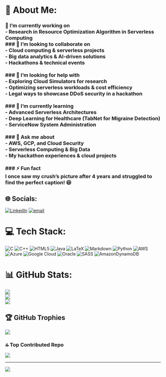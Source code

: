 # 💫 About Me:
### 🔭 I’m currently working on  <br>- Research in **Resource Optimization Algorithm in Serverless Computing**   <be> <br>###  👯 I’m looking to collaborate on  <br>- Cloud computing & serverless projects  <br>- Big data analytics & AI-driven solutions  <br>- Hackathons & technical events  <br><br>### 🤝 I’m looking for help with  <br>- Exploring **Cloud Simulators** for research  <br>- Optimizing serverless workloads & cost efficiency  <br>- Legal ways to **showcase DDoS security** in a hackathon  <br><br>### 🌱 I’m currently learning  <br>- Advanced **Serverless Architectures**  <br>- **Deep Learning for Healthcare** (TabNet for Migraine Detection)  <br>- ServiceNow System Administration  <br><br>### 💬 Ask me about  <br>- AWS, GCP, and Cloud Security  <br>- Serverless Computing & Big Data  <br>- My **hackathon experiences & cloud projects**  <br><br>### ⚡ Fun fact  <br>I once **saw my crush’s picture after 4 years** and struggled to find the perfect caption! 😆  <br>


## 🌐 Socials:
[![LinkedIn](https://img.shields.io/badge/LinkedIn-%230077B5.svg?logo=linkedin&logoColor=white)](https://linkedin.com/in/https://www.linkedin.com/in/amarnath-kolla/) [![email](https://img.shields.io/badge/Email-D14836?logo=gmail&logoColor=white)](mailto:amarrama269@gmail.com) 

# 💻 Tech Stack:
![C](https://img.shields.io/badge/c-%2300599C.svg?style=for-the-badge&logo=c&logoColor=white) ![C++](https://img.shields.io/badge/c++-%2300599C.svg?style=for-the-badge&logo=c%2B%2B&logoColor=white) ![HTML5](https://img.shields.io/badge/html5-%23E34F26.svg?style=for-the-badge&logo=html5&logoColor=white) ![Java](https://img.shields.io/badge/java-%23ED8B00.svg?style=for-the-badge&logo=openjdk&logoColor=white) ![LaTeX](https://img.shields.io/badge/latex-%23008080.svg?style=for-the-badge&logo=latex&logoColor=white) ![Markdown](https://img.shields.io/badge/markdown-%23000000.svg?style=for-the-badge&logo=markdown&logoColor=white) ![Python](https://img.shields.io/badge/python-3670A0?style=for-the-badge&logo=python&logoColor=ffdd54) ![AWS](https://img.shields.io/badge/AWS-%23FF9900.svg?style=for-the-badge&logo=amazon-aws&logoColor=white) ![Azure](https://img.shields.io/badge/azure-%230072C6.svg?style=for-the-badge&logo=microsoftazure&logoColor=white) ![Google Cloud](https://img.shields.io/badge/GoogleCloud-%234285F4.svg?style=for-the-badge&logo=google-cloud&logoColor=white) ![Oracle](https://img.shields.io/badge/Oracle-F80000?style=for-the-badge&logo=oracle&logoColor=white) ![SASS](https://img.shields.io/badge/SASS-hotpink.svg?style=for-the-badge&logo=SASS&logoColor=white) ![AmazonDynamoDB](https://img.shields.io/badge/Amazon%20DynamoDB-4053D6?style=for-the-badge&logo=Amazon%20DynamoDB&logoColor=white)
# 📊 GitHub Stats:
![](https://github-readme-stats.vercel.app/api?username=Amar269&theme=dark&hide_border=false&include_all_commits=true&count_private=true)<br/>
![](https://github-readme-streak-stats.herokuapp.com/?user=Amar269&theme=dark&hide_border=false)<br/>
![](https://github-readme-stats.vercel.app/api/top-langs/?username=Amar269&theme=dark&hide_border=false&include_all_commits=true&count_private=true&layout=compact)

## 🏆 GitHub Trophies
![](https://github-profile-trophy.vercel.app/?username=Amar269&theme=radical&no-frame=false&no-bg=true&margin-w=4)

### 🔝 Top Contributed Repo
![](https://github-contributor-stats.vercel.app/api?username=Amar269&limit=5&theme=dark&combine_all_yearly_contributions=true)

---
[![](https://visitcount.itsvg.in/api?id=Amar269&icon=0&color=0)](https://visitcount.itsvg.in)

<!-- Proudly created with GPRM ( https://gprm.itsvg.in ) -->

